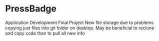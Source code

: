 # PressBadge
Application Development Final Project
New file storage due to problems copying just files into git folder on desktop. May be beneficial to reclone and copy code than to 
pull all new info
